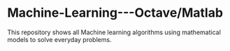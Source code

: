 # Machine-Learning---Octave/Matlab
This repository shows all Machine learning algorithms using mathematical models to solve everyday problems.
